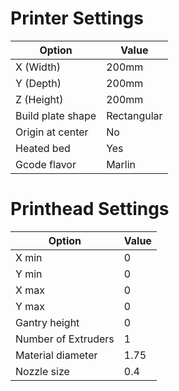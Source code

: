 # Printer Settings

Option            | Value
----------------- | -------------
X (Width)         | 200mm
Y (Depth)         | 200mm
Z (Height)        | 200mm
Build plate shape | Rectangular
Origin at center  |  No
Heated bed        | Yes
Gcode flavor      | Marlin

# Printhead Settings

Option              | Value
------------------- | -------------
X min               | 0
Y min               | 0
X max               | 0
Y max               | 0
Gantry height       | 0
Number of Extruders | 1
Material diameter   | 1.75
Nozzle size         | 0.4
